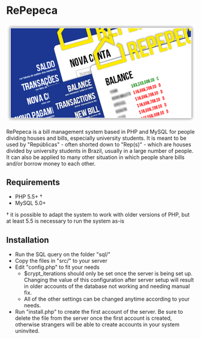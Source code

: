 # RePepeca

![RePepeca](screenshot.png)

RePepeca is a bill management system based in PHP and MySQL for people dividing houses and bills, especially university students. It is meant to be used by "Repúblicas" - often shorted down to "Rep(s)" - which are houses divided by university students in Brazil, usually in a large number of people. It can also be applied to many other situation in which people share bills and/or borrow money to each other.

## Requirements
* PHP 5.5+ †
* MySQL 5.0+

† it is possible to adapt the system to work with older versions of PHP, but at least 5.5 is necessary to run the system as-is

## Installation
* Run the SQL query on the folder "sql/"
* Copy the files in "src/" to your server
* Edit "config.php" to fit your needs
  * $crypt_iterations should only be set once the server is being set up. Changing the value of this configuration after server setup will result in older accounts of the database not working and needing manual fix.
  * All of the other settings can be changed anytime according to your needs.
* Run "install.php" to create the first account of the server. Be sure to delete the file from the server once the first account is created, otherwise strangers will be able to create accounts in your system uninvited.